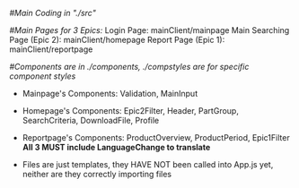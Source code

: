 *#Main Coding in "./src"*

*#Main Pages for 3 Epics:*
Login Page: mainClient/mainpage
Main Searching Page (Epic 2): mainClient/homepage
Report Page (Epic 1): mainClient/reportpage

*#Components are in ./components, ./compstyles are for specific component styles*
- Mainpage's Components: Validation, MainInput
- Homepage's Components: Epic2Filter, Header, PartGroup, SearchCriteria, DownloadFile, Profile
- Reportpage's Components: ProductOverview,  ProductPeriod, Epic1Filter
**All 3 MUST include LanguageChange to translate**

- Files are just templates, they HAVE NOT been called into App.js yet, neither are they correctly importing files




